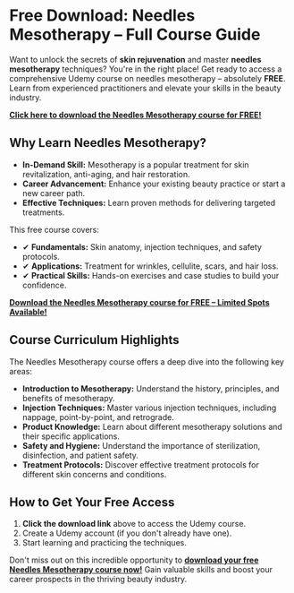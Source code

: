# Free Download: Needles Mesotherapy – Full Course Guide

Want to unlock the secrets of **skin rejuvenation** and master **needles mesotherapy** techniques? You're in the right place! Get ready to access a comprehensive Udemy course on needles mesotherapy – absolutely **FREE**. Learn from experienced practitioners and elevate your skills in the beauty industry.

[**Click here to download the Needles Mesotherapy course for FREE!**](https://udemywork.com/needles-mesotherapy)

## Why Learn Needles Mesotherapy?

*   **In-Demand Skill:** Mesotherapy is a popular treatment for skin revitalization, anti-aging, and hair restoration.
*   **Career Advancement:** Enhance your existing beauty practice or start a new career path.
*   **Effective Techniques:** Learn proven methods for delivering targeted treatments.

This free course covers:

*   ✔ **Fundamentals:** Skin anatomy, injection techniques, and safety protocols.
*   ✔ **Applications:** Treatment for wrinkles, cellulite, scars, and hair loss.
*   ✔ **Practical Skills:** Hands-on exercises and case studies to build your confidence.

[**Download the Needles Mesotherapy course for FREE – Limited Spots Available!**](https://udemywork.com/needles-mesotherapy)

## Course Curriculum Highlights

The Needles Mesotherapy course offers a deep dive into the following key areas:

*   **Introduction to Mesotherapy:** Understand the history, principles, and benefits of mesotherapy.
*   **Injection Techniques:** Master various injection techniques, including nappage, point-by-point, and retrograde.
*   **Product Knowledge:** Learn about different mesotherapy solutions and their specific applications.
*   **Safety and Hygiene:** Understand the importance of sterilization, disinfection, and patient safety.
*   **Treatment Protocols:** Discover effective treatment protocols for different skin concerns and conditions.

## How to Get Your Free Access

1.  **Click the download link** above to access the Udemy course.
2.  Create a Udemy account (if you don't already have one).
3.  Start learning and practicing the techniques.

Don't miss out on this incredible opportunity to **[download your free Needles Mesotherapy course now!](https://udemywork.com/needles-mesotherapy)** Gain valuable skills and boost your career prospects in the thriving beauty industry.

